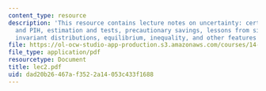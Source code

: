 ```yaml
---
content_type: resource
description: 'This resource contains lecture notes on uncertainty: certainty equivalence
  and PIH, estimation and tests, precautionary savings, lessons from simulations,
  invariant distributions, equilibrium, inequality, and other features and extensions.'
file: https://ol-ocw-studio-app-production.s3.amazonaws.com/courses/14-453-macroeconomic-theory-iii-fall-2006/dad20b26467af3522a14053c433f1688_lec2.pdf
file_type: application/pdf
resourcetype: Document
title: lec2.pdf
uid: dad20b26-467a-f352-2a14-053c433f1688
---
```

